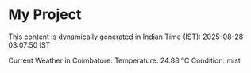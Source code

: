 # My Project

This content is dynamically generated in Indian Time (IST): 2025-08-28 03:07:50 IST


Current Weather in Coimbatore:
Temperature: 24.88 °C
Condition: mist
